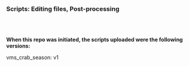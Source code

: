 ### Scripts: Editing files, Post-processing

<br>
<br>

**When this repo was initiated, the scripts uploaded were the following versions:**

vms_crab_season: v1
